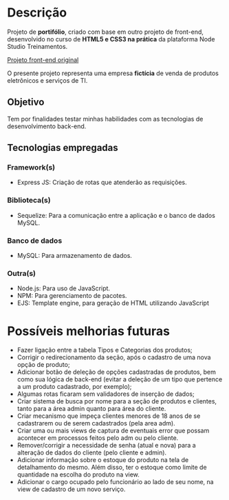 # Descrição
Projeto de __portifólio__, criado com base em outro projeto de front-end,
desenvolvido no curso de __HTML5 e CSS3 na prática__ da plataforma Node Studio
Treinamentos.

[Projeto front-end original](https://github.com/HugoBrandao-Dev/html5-e-css3-na-pratica-node-studios)

O presente projeto representa uma empresa __fictícia__ de venda de produtos
eletrônicos e serviços de TI.

## Objetivo
Tem por finalidades testar minhas habilidades com  as tecnologias de
desenvolvimento back-end.

## Tecnologias empregadas
### Framework(s)
* Express JS: Criação de rotas que atenderão as requisições.

### Biblioteca(s)
* Sequelize: Para a comunicação entre a aplicação e o banco de dados MySQL.

### Banco de dados
* MySQL: Para armazenamento de dados.

### Outra(s)
* Node.js: Para uso de JavaScript.
* NPM: Para gerenciamento de pacotes.
* EJS: Template engine, para geração de HTML utilizando JavaScript

# Possíveis melhorias futuras
* Fazer ligação entre a tabela Tipos e Categorias dos produtos;
* Corrigir o redirecionamento da seção, após o cadastro de uma nova opção de
produto;
* Adicionar botão de deleção de opções cadastradas de produtos, bem como sua
lógica de back-end (evitar a deleção de um tipo que pertence a um produto
cadastrado, por exemplo);
* Algumas rotas ficaram sem validadores de inserção de dados;
* Criar sistema de busca por nome para a seção de produtos e clientes, tanto para a área admin quanto para área do cliente.
* Criar mecanismo que impeça clientes menores de 18 anos de se cadastrarem ou de serem cadastrados (pela area adm).
* Criar uma ou mais views de captura de eventuais error que possam acontecer em processos feitos pelo adm ou pelo cliente.
* Remover/corrigir a necessidade de senha (atual e nova) para a alteração de dados do cliente (pelo cliente e admin).
* Adicionar informação sobre o estoque do produto na tela de detalhamento do mesmo. Além disso, ter o estoque como limite de quantidade na escolha do produto na view.
* Adicionar o cargo ocupado pelo funcionário ao lado de seu nome, na view de cadastro de um novo serviço.
